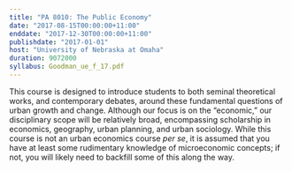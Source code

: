 ```yaml
---
title: "PA 8010: The Public Economy"
date: "2017-08-15T00:00:00+11:00"
enddate: "2017-12-30T00:00:00+11:00"
publishdate: "2017-01-01"
host: "University of Nebraska at Omaha"
duration: 9072000
syllabus: Goodman_ue_f_17.pdf
---
```


This course is designed to introduce students to both seminal theoretical works, and contemporary debates,
around these fundamental questions of urban growth and change. Although our focus is on the “economic,”
our disciplinary scope will be relatively broad, encompassing scholarship in economics, geography, urban
planning, and urban sociology. While this course is not an urban economics course *per se*, it is assumed that
you have at least some rudimentary knowledge of microeconomic concepts; if not, you will likely need to
backfill some of this along the way.
